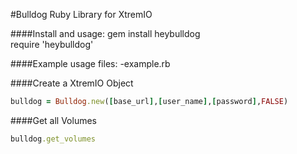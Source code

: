 #Bulldog
Ruby Library for XtremIO  

####Install and usage:
gem install heybulldog  
require 'heybulldog'  

####Example usage files:
-example.rb  

####Create a XtremIO Object
``` ruby
bulldog = Bulldog.new([base_url],[user_name],[password],FALSE)
```

####Get all Volumes
``` ruby
bulldog.get_volumes
```